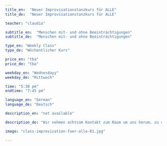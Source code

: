 ```yaml
---
title_en:  "Neuer Improvisationstanzkurs für ALLE"
title_de:  "Neuer Improvisationstanzkurs für ALLE"

teacher: "claudia"

subtitle_en:  "Menschen mit- und ohne Beeinträchtigungen"
subtitle_de:  "Menschen mit- und ohne Beeinträchtigungen"

type_en: "Weekly Class"
type_de: "Wöchentlicher Kurs"

price_en: "tba"
price_de: "tba"  

weekday_en: "Wednesdayy"
weekday_de: "Mittwoch"

time: "5:30 pm"
endtime: "7:45 pm"

language_en: "German"
language_de: "Deutsch"

description_en: "not available"

description_de: "Wir nehmen achtsam Kontakt zum Raum um uns herum, zu uns selbst und den Anderen auf und probieren in diesem geschützten Rahmen spielerisch und mit Spaß aus, welche Bewegungen mit uns selbst und den Anderen möglich sind."

image: "class-improvisation-fuer-alle-01.jpg"

---
```

